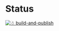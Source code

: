 # Status

[![☃ build-and-publish](https://github.com/mazoea/docker-scanbuild/actions/workflows/ci.yml/badge.svg?branch=v10)](https://github.com/mazoea/docker-scanbuild/actions/workflows/ci.yml)
